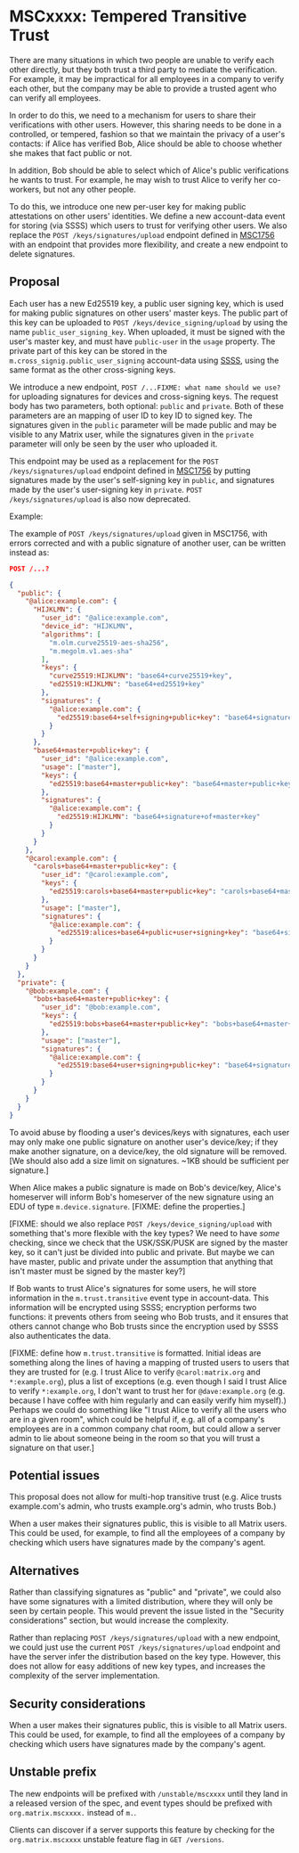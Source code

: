 # MSCxxxx: Tempered Transitive Trust

There are many situations in which two people are unable to verify each other
directly, but they both trust a third party to mediate the verification.  For
example, it may be impractical for all employees in a company to verify each
other, but the company may be able to provide a trusted agent who can verify
all employees.

In order to do this, we need to a mechanism for users to share their
verifications with other users.  However, this sharing needs to be done in a
controlled, or tempered, fashion so that we maintain the privacy of a user's
contacts: if Alice has verified Bob, Alice should be able to choose whether she
makes that fact public or not.

In addition, Bob should be able to select which of Alice's public verifications
he wants to trust.  For example, he may wish to trust Alice to verify her
co-workers, but not any other people.

To do this, we introduce one new per-user key for making public attestations on
other users' identities.  We define a new account-data event for storing (via
SSSS) which users to trust for verifying other users.  We also replace the
`POST /keys/signatures/upload` endpoint defined in
[MSC1756](https://github.com/matrix-org/matrix-doc/pull/1756) with an endpoint
that provides more flexibility, and create a new endpoint to delete signatures.

## Proposal

Each user has a new Ed25519 key, a public user signing key, which is used for
making public signatures on other users' master keys.  The public part of this
key can be uploaded to `POST /keys/device_signing/upload` by using the name
`public_user_signing_key`.  When uploaded, it must be signed with the user's
master key, and must have `public-user` in the `usage` property.  The private
part of this key can be stored in the `m.cross_signig.public_user_signing`
account-data using [SSSS](https://github.com/matrix-org/matrix-doc/pull/1946),
using the same format as the other cross-signing keys.

We introduce a new endpoint, `POST /...FIXME: what name should we use?` for
uploading signatures for devices and cross-signing keys.  The request body has
two parameters, both optional: `public` and `private`.  Both of these
parameters are an mapping of user ID to key ID to signed key.  The signatures
given in the `public` parameter will be made public and may be visible to any
Matrix user, while the signatures given in the `private` parameter will only be
seen by the user who uploaded it.

This endpoint may be used as a replacement for the `POST
/keys/signatures/upload` endpoint defined in
[MSC1756](https://github.com/matrix-org/matrix-doc/pull/1756) by putting
signatures made by the user's self-signing key in `public`, and signatures made
by the user's user-signing key in `private`.  `POST /keys/signatures/upload` is
also now deprecated.

Example:

The example of `POST /keys/signatures/upload` given in MSC1756, with errors
corrected and with a public signature of another user, can be written
instead as:

```json
POST /...?

{
  "public": {
    "@alice:example.com": {
      "HIJKLMN": {
        "user_id": "@alice:example.com",
        "device_id": "HIJKLMN",
        "algorithms": [
          "m.olm.curve25519-aes-sha256",
          "m.megolm.v1.aes-sha"
        ],
        "keys": {
          "curve25519:HIJKLMN": "base64+curve25519+key",
          "ed25519:HIJKLMN": "base64+ed25519+key"
        },
        "signatures": {
          "@alice:example.com": {
            "ed25519:base64+self+signing+public+key": "base64+signature+of+HIJKLMN"
          }
        }
      },
      "base64+master+public+key": {
        "user_id": "@alice:example.com",
        "usage": ["master"],
        "keys": {
          "ed25519:base64+master+public+key": "base64+master+public+key"
        },
        "signatures": {
          "@alice:example.com": {
            "ed25519:HIJKLMN": "base64+signature+of+master+key"
          }
        }
      }
    },
    "@carol:example.com": {
      "carols+base64+master+public+key": {
        "user_id": "@carol:example.com",
        "keys": {
          "ed25519:carols+base64+master+public+key": "carols+base64+master+public+key"
        },
        "usage": ["master"],
        "signatures": {
          "@alice:example.com": {
            "ed25519:alices+base64+public+user+signing+key": "base64+signature"
          }
        }
      }
    }
  },
  "private": {
    "@bob:example.com": {
      "bobs+base64+master+public+key": {
        "user_id": "@bob:example.com",
        "keys": {
          "ed25519:bobs+base64+master+public+key": "bobs+base64+master+public+key"
        },
        "usage": ["master"],
        "signatures": {
          "@alice:example.com": {
            "ed25519:base64+user+signing+public+key": "base64+signature+of+bobs+master+key"
          }
        }
      }
    }
  }
}
```

To avoid abuse by flooding a user's devices/keys with signatures, each user may
only make one public signature on another user's device/key; if they make
another signature, on a device/key, the old signature will be removed.  \[We
should also add a size limit on signatures. ~1KB should be sufficient per
signature.\]

When Alice makes a public signature is made on Bob's device/key, Alice's
homeserver will inform Bob's homeserver of the new signature using an EDU of
type `m.device.signature`. \[FIXME: define the properties.\]

\[FIXME: should we also replace `POST /keys/device_signing/upload` with something
that's more flexible with the key types?  We need to have *some* checking,
since we check that the USK/SSK/PUSK are signed by the master key, so it can't
just be divided into public and private.  But maybe we can have master, public
and private under the assumption that anything that isn't master must be signed
by the master key?\]

If Bob wants to trust Alice's signatures for some users, he will store
information in the `m.trust.transitive` event type in account-data.  This
information will be encrypted using SSSS; encryption performs two functions: it
prevents others from seeing who Bob trusts, and it ensures that others cannot
change who Bob trusts since the encryption used by SSSS also authenticates the
data.

\[FIXME: define how `m.trust.transitive` is formatted.  Initial ideas are
something along the lines of having a mapping of trusted users to users that
they are trusted for (e.g. I trust Alice to verify `@carol:matrix.org` and
`*:example.org`), plus a list of exceptions (e.g. even though I said I trust
Alice to verify `*:example.org`, I don't want to trust her for
`@dave:example.org` (e.g. because I have coffee with him regularly and can
easily verify him myself).)  Perhaps we could do something like "I trust Alice
to verify all the users who are in a given room", which could be helpful if,
e.g. all of a company's employees are in a common company chat room, but could
allow a server admin to lie about someone being in the room so that you will
trust a signature on that user.\]

## Potential issues

This proposal does not allow for multi-hop transitive trust (e.g.  Alice trusts
example.com's admin, who trusts example.org's admin, who trusts Bob.)

When a user makes their signatures public, this is visible to all Matrix users.
This could be used, for example, to find all the employees of a company by
checking which users have signatures made by the company's agent.

## Alternatives

Rather than classifying signatures as "public" and "private", we could also
have some signatures with a limited distribution, where they will only be seen
by certain people.  This would prevent the issue listed in the "Security
considerations" section, but would increase the complexity.

Rather than replacing `POST /keys/signatures/upload` with a new endpoint, we
could just use the current `POST /keys/signatures/upload` endpoint and have the
server infer the distribution based on the key type.  However, this does not
allow for easy additions of new key types, and increases the complexity of the
server implementation.

## Security considerations

When a user makes their signatures public, this is visible to all Matrix users.
This could be used, for example, to find all the employees of a company by
checking which users have signatures made by the company's agent.

## Unstable prefix

The new endpoints will be prefixed with `/unstable/mscxxxx` until they land in
a released version of the spec, and event types should be prefixed with
`org.matrix.mscxxxx.` instead of `m.`.

Clients can discover if a server supports this feature by checking for the
`org.matrix.mscxxxx` unstable feature flag in `GET /versions`.
